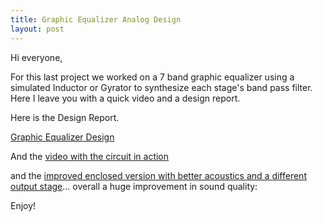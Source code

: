 ```yaml
---
title: Graphic Equalizer Analog Design
layout: post
---
```


Hi everyone,

For this last project we worked on a 7 band graphic equalizer using a simulated
Inductor or Gyrator to synthesize each stage's band pass filter. Here I leave
you with a quick video and a design report.

Here is the Design Report.

[Graphic Equalizer Design](/assets/2012-11-10-graphic-equalizer-analog-design_1.docx)

And the [video with the circuit in action](https://youtu.be/QKWozk7HAx4)

and the 
[improved enclosed version with better acoustics and a different output stage](https://youtu.be/5gZ8HsnYls4)... 
overall a huge improvement in sound quality:

Enjoy!
